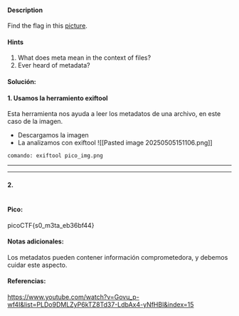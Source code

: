 
#### Description
Find the flag in this [picture](https://jupiter.challenges.picoctf.org/static/89b371a46702a31aa9931a2a2b12f8bf/pico_img.png).

#### Hints 
1. What does meta mean in the context of files?
2. Ever heard of metadata?

#### Solución:

#### 1. Usamos la herramiento exiftool
Esta herramienta nos ayuda a leer los metadatos de una archivo, en este caso de la imagen.
- Descargamos la imagen
- La analizamos con exiftool
![[Pasted image 20250505151106.png]]

````
comando: exiftool pico_img.png
`````




--- 
---
#### 2.

````

`````


#### Pico:
picoCTF{s0_m3ta_eb36bf44}

#### Notas adicionales:
Los metadatos pueden contener información comprometedora, y debemos cuidar este aspecto.

#### Referencias:
https://www.youtube.com/watch?v=Govu_p-wf4I&list=PLDo9DMLZyP6kTZ8Td37-LdbAx4-yNfHBl&index=15


